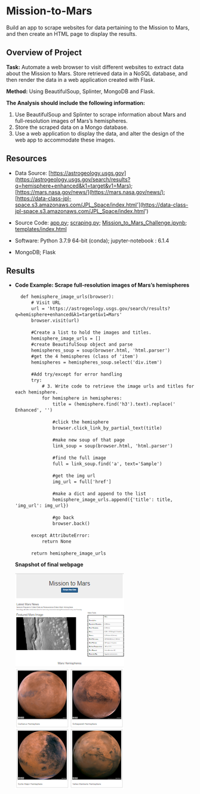 # Mission-to-Mars
Build an app to scrape websites for data pertaining to the Mission to Mars, and then create an HTML page to display the results.


## Overview of Project
**Task:** Automate a web browser to visit different websites to extract data about the Mission to Mars. 
Store retrieved data in a NoSQL database, and then render the data in a web application created with Flask. 

**Method:** Using BeautifulSoup, Splinter, MongoDB and Flask.



**The Analysis should include the following information:** 

1. Use BeautifulSoup and Splinter to scrape information about Mars and full-resolution images of Mars’s hemispheres.
2. Store the scraped data on a Mongo database.
3. Use a web application to display the data, and alter the design of the web app to accommodate these images.




## Resources
- Data Source: [https://astrogeology.usgs.gov](https://astrogeology.usgs.gov/search/results?q=hemisphere+enhanced&k1=target&v1=Mars); [https://mars.nasa.gov/news/](https://mars.nasa.gov/news/); [https://data-class-jpl-space.s3.amazonaws.com/JPL_Space/index.html'](https://data-class-jpl-space.s3.amazonaws.com/JPL_Space/index.html')
- Source Code: 
    [app.py](app.py); [scraping.py](scraping.py); [Mission_to_Mars_Challenge.ipynb](Mission_to_Mars_Challenge.ipynb); [templates/index.html](templates/index.html)
  
- Software: Python 3.7.9 64-bit (conda); jupyter-notebook : 6.1.4
- MongoDB; Flask

## Results

- **Code Example: Scrape full-resolution images of Mars’s hemispheres**

        def hemisphere_image_urls(browser):
            # Visit URL
            url = 'https://astrogeology.usgs.gov/search/results?q=hemisphere+enhanced&k1=target&v1=Mars'
            browser.visit(url)

            #Create a list to hold the images and titles.
            hemisphere_image_urls = []
            #create BeautifulSoup object and parse
            hemispheres_soup = soup(browser.html, 'html.parser')
            #get the 4 hemispheres (class of 'item')
            hemispheres = hemispheres_soup.select('div.item')

            #Add try/except for error handling
            try:
                # 3. Write code to retrieve the image urls and titles for each hemisphere. 
                for hemisphere in hemispheres:
                    title = (hemisphere.find('h3').text).replace(' Enhanced', '')
                        
                    #click the hemisphere
                    browser.click_link_by_partial_text(title)

                    #make new soup of that page
                    link_soup = soup(browser.html, 'html.parser')

                    #find the full image
                    full = link_soup.find('a', text='Sample')

                    #get the img url
                    img_url = full['href']

                    #make a dict and append to the list
                    hemisphere_image_urls.append({'title': title, 'img_url': img_url})

                    #go back 
                    browser.back() 

            except AttributeError:
                return None

            return hemisphere_image_urls


   
    **Snapshot of final webpage**

    ![Images/Mission_to_Mars_Webpage](Images/Mission_to_Mars_Webpage.png)


    